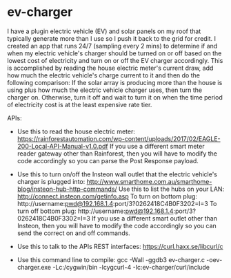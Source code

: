 # ev-charger

I have a plugin electric vehicle (EV) and solar panels on my roof that typically generate more than I use so I push it back to the grid for credit. I created an app that runs 24/7 (sampling every 2 mins) to determine if and when my electric vehicle's charger should be turned on or off based on the lowest cost of electricity and turn on or off the EV charger accordingly. This is accomplished by reading the house electric meter's current draw, add how much the electric vehicle's charge current to it and then do the following comparison:
	If the solar array is producing more than the house is using plus how much the electric vehicle charger uses, then turn the 		charger on. Otherwise, turn it off and wait to turn it on when the time period of electricity cost is at the least expensive 		rate tier.

APIs:

* Use this to read the house electric meter:
https://rainforestautomation.com/wp-content/uploads/2017/02/EAGLE-200-Local-API-Manual-v1.0.pdf
If you use a different smart meter reader gateway other than Rainforest, then you will have to modify the code accordingly so you can parse the Post Response payload.

* Use this to turn on/off the Insteon wall outlet that the electric vehicle's charger is plugged into:
http://www.smarthome.com.au/smarthome-blog/insteon-hub-http-commands/
Use this to list the hubs on your LAN: http://connect.insteon.com/getinfo.asp
To turn on bottom plug:  http://username:pwd@192.168.1.4:port/3?0262418C4B0F3202=I=3
To turn off bottom plug: http://username:pwd@192.168.1.4:port/3?0262418C4B0F3302=I=3
If you use a different smart outlet other than Insteon, then you will have to modify the code accordingly so you can send the correct on and off commands.

* Use this to talk to the APIs REST interfaces: https://curl.haxx.se/libcurl/c

* Use this command line to compile:
gcc -Wall -ggdb3 ev-charger.c -oev-charger.exe -Lc:/cygwin/bin -lcygcurl-4 -Ic:ev-charger/curl/include

